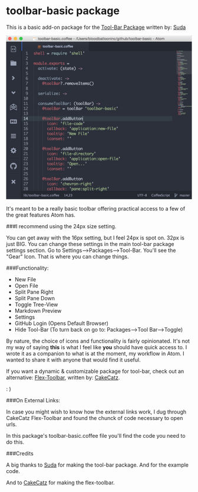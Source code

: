 # toolbar-basic package

This is a basic add-on package for the [Tool-Bar Package](https://github.com/suda/tool-bar) written by:  [Suda](https://github.com/suda)

![Screen Shot](images/screen-shot.jpeg)

It's meant to be a really basic toolbar offering practical access to a few of the great features Atom has.

###I recommend using the 24px size setting.

You can get away with the 16px setting, but I feel 24px is spot on. 32px is just BIG. You can change these settings in the main tool-bar package settings section. Go to Settings-->Packages-->Tool-Bar. You'll see the "Gear" Icon. That is where you can change things.

###Functionality:

* New File
* Open File
* Split Pane Right
* Split Pane Down
* Toggle Tree-View
* Markdown Preview
* Settings
* GitHub Login (Opens Default Browser)
* Hide Tool-Bar (To turn back on go to: Packages-->Tool Bar-->Toggle)

By nature, the choice of icons and functionality is fairly opinionated. It's not my way of saying **this** is what I feel like **you** should have quick access to. I wrote it as a companion to what is at the moment, my workflow in Atom. I wanted to share it with anyone that would find it useful.

If you want a dynamic & customizable package for tool-bar, check out an alternative: [Flex-Toolbar](https://github.com/cakecatz/flex-toolbar), written by: [CakeCatz](https://github.com/cakecatz).

: )

###On External Links:

In case you might wish to know how the external links work, I dug through CakeCatz Flex-Toolbar and found the chunck of code necessary to open urls.

In this package's toolbar-basic.coffee file you'll find the code you need to do this.

###Credits

A big thanks to [Suda](https://github.com/suda) for making the tool-bar package. And for the example code.

And to [CakeCatz](https://github.com/cakecatz) for making the flex-toolbar.

